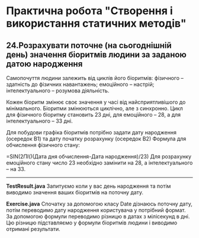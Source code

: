 # Практична робота "Створення і використання статичних методів"
## 24.Розрахувати поточне (на сьогоднішній день) значення біоритмів людини за заданою датою народження
Самопочуття людини залежить від циклів його біоритмів: фізичного – здатність до фізичних навантажень; емоційного – настрій; інтелектуального – розумова діяльність.

Кожен біоритм змінює своє значення у часі від найсприятливішого до мінімального. Біоритми змінюються циклічно, але з синхронно. Цикл для фізичного біоритму становить 23 дні, для емоційного – 28, а для інтелектуального – 33 дні.

Для побудови графіка біоритмів потрібно задати дату народження (осередок В1) та дату початку розрахунку (осередок В2)
Формула для обчислення фізичного стану:

=SIN(2*ПІ()*(Дата дня обчислення-Дата народження)/23)
Для розрахунку емоційного стану число 23 необхідно замінити на 28, а інтелектуального – на 33.

-----------
**TestResult.java**
Запитуємо коли у вас день народження та потім виводимо значення ваших біоритмів на поточну дату.


**Exercise.java**
Спочатку за допомогою класу Date дізнаюсь поточну дату, потім переводимо дату народження користувача у потрібний формат. За допомогою формули переводимо різницю в датах з мілісекунд в дні. Цю різницю підставляємо у формули біоритмів людини і виводимо отримані результати.
